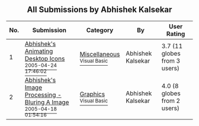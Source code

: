 ﻿<div align="center">

## All Submissions by Abhishek Kalsekar

</div>

No.  | Submission | Category | By   | User Rating
---- | ---------- | -------- | ---- | -----------
1 | [Abhishek's Animating Desktop Icons<br /><sup>2005-04-24 17:46:02</sup>](https://github.com/Planet-Source-Code/abhishek-kalsekar-abhishek-s-animating-desktop-icons__1-60193) | [Miscellaneous<br /><sup>Visual Basic</sup>](../ByCategory/miscellaneous__1-1.md) | Abhishek Kalsekar | 3.7 (11 globes from 3 users)
2 | [Abhishek's Image Processing \- Bluring A Image<br /><sup>2005-04-18 01:54:16</sup>](https://github.com/Planet-Source-Code/abhishek-kalsekar-abhishek-s-image-processing-bluring-a-image__1-60064) | [Graphics<br /><sup>Visual Basic</sup>](../ByCategory/graphics__1-46.md) | Abhishek Kalsekar | 4.0 (8 globes from 2 users)
